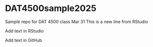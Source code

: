 # DAT4500sample2025
Sample repo for DAT 4500 class Mar 31
This is a new line from RStudio

Add text in RStudio

Add text in GitHub
